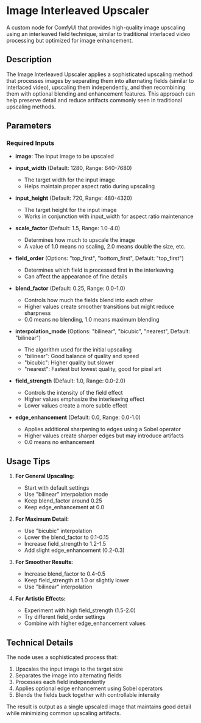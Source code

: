 # Image Interleaved Upscaler

A custom node for ComfyUI that provides high-quality image upscaling using an interleaved field technique, similar to traditional interlaced video processing but optimized for image enhancement.

## Description

The Image Interleaved Upscaler applies a sophisticated upscaling method that processes images by separating them into alternating fields (similar to interlaced video), upscaling them independently, and then recombining them with optional blending and enhancement features. This approach can help preserve detail and reduce artifacts commonly seen in traditional upscaling methods.

## Parameters

### Required Inputs

- **image**: The input image to be upscaled
- **input_width** (Default: 1280, Range: 640-7680)
  - The target width for the input image
  - Helps maintain proper aspect ratio during upscaling
  
- **input_height** (Default: 720, Range: 480-4320)
  - The target height for the input image
  - Works in conjunction with input_width for aspect ratio maintenance

- **scale_factor** (Default: 1.5, Range: 1.0-4.0)
  - Determines how much to upscale the image
  - A value of 1.0 means no scaling, 2.0 means double the size, etc.

- **field_order** (Options: "top_first", "bottom_first", Default: "top_first")
  - Determines which field is processed first in the interleaving
  - Can affect the appearance of fine details

- **blend_factor** (Default: 0.25, Range: 0.0-1.0)
  - Controls how much the fields blend into each other
  - Higher values create smoother transitions but might reduce sharpness
  - 0.0 means no blending, 1.0 means maximum blending

- **interpolation_mode** (Options: "bilinear", "bicubic", "nearest", Default: "bilinear")
  - The algorithm used for the initial upscaling
  - "bilinear": Good balance of quality and speed
  - "bicubic": Higher quality but slower
  - "nearest": Fastest but lowest quality, good for pixel art

- **field_strength** (Default: 1.0, Range: 0.0-2.0)
  - Controls the intensity of the field effect
  - Higher values emphasize the interleaving effect
  - Lower values create a more subtle effect

- **edge_enhancement** (Default: 0.0, Range: 0.0-1.0)
  - Applies additional sharpening to edges using a Sobel operator
  - Higher values create sharper edges but may introduce artifacts
  - 0.0 means no enhancement

## Usage Tips

1. **For General Upscaling:**
   - Start with default settings
   - Use "bilinear" interpolation mode
   - Keep blend_factor around 0.25
   - Keep edge_enhancement at 0.0

2. **For Maximum Detail:**
   - Use "bicubic" interpolation
   - Lower the blend_factor to 0.1-0.15
   - Increase field_strength to 1.2-1.5
   - Add slight edge_enhancement (0.2-0.3)

3. **For Smoother Results:**
   - Increase blend_factor to 0.4-0.5
   - Keep field_strength at 1.0 or slightly lower
   - Use "bilinear" interpolation

4. **For Artistic Effects:**
   - Experiment with high field_strength (1.5-2.0)
   - Try different field_order settings
   - Combine with higher edge_enhancement values

## Technical Details

The node uses a sophisticated process that:
1. Upscales the input image to the target size
2. Separates the image into alternating fields
3. Processes each field independently
4. Applies optional edge enhancement using Sobel operators
5. Blends the fields back together with controllable intensity

The result is output as a single upscaled image that maintains good detail while minimizing common upscaling artifacts.

